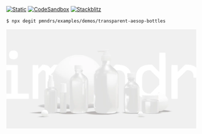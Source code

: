[![Static](https://img.shields.io/badge/demo-%23646CFF.svg?logo=html5&logoColor=white)](https://pmndrs.github.io/examples/transparent-aesop-bottles)
[![CodeSandbox](https://img.shields.io/badge/codesandbox-040404?logo=codesandbox&logoColor=DBDBDB)](https://codesandbox.io/s/github/pmndrs/examples/tree/main/demos/transparent-aesop-bottles)
[![Stackblitz](https://img.shields.io/badge/stackblitz-fff?logo=Stackblitz&logoColor=1389FD)](https://stackblitz.com/github/pmndrs/examples/tree/main/demos/transparent-aesop-bottles)

```sh
$ npx degit pmndrs/examples/demos/transparent-aesop-bottles
```

![](thumbnail.webp)
